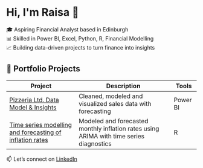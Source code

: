 # Hi, I'm Raisa  👋

🎓 Aspiring Financial Analyst based in Edinburgh  
📊 Skilled in Power BI, Excel, Python, R, Financial Modelling  
📈 Building data-driven projects to turn finance into insights

## 🧠 Portfolio Projects
| Project | Description | Tools |
|--------|-------------|-------|
| [Pizzeria Ltd. Data Model & Insights](https://github.com/raisagyl88/portfolio/blob/main/Pizzeria%20Ltd.%20Data%20Model%20%26%20Insights.pbix) | Cleaned, modeled and visualized sales data with forecasting | Power BI 
| [Time series modelling and forecasting of inflation rates](https://github.com/raisagyl88/Inflation-Rate-Forecasting-R-) |Modeled and forecasted monthly inflation rates using ARIMA with time series diagnostics | R

📫 Let’s connect on [LinkedIn](https://www.linkedin.com/in/raisaganyuli)

